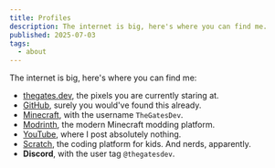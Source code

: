 ```yaml
---
title: Profiles
description: The internet is big, here's where you can find me.
published: 2025-07-03
tags:
  - about
---
```


The internet is big, here's where you can find me:

- [thegates.dev](https://thegates.dev), the pixels you are currently staring at.
- [GitHub](https://github.com/thegatesdev/), surely you would've found this already.
- [Minecraft](https://namemc.com/profile/TheGatesDev.1), with the username `TheGatesDev`.
- [Modrinth](https://modrinth.com/user/thegatesdev), the modern Minecraft modding platform.
- [YouTube](https://youtube.com/@thegatesdev), where I post absolutely nothing.
- [Scratch](https://scratch.mit.edu/users/thegatesdev/), the coding platform for kids. And nerds, apparently.
- **Discord**, with the user tag `@thegatesdev`.

